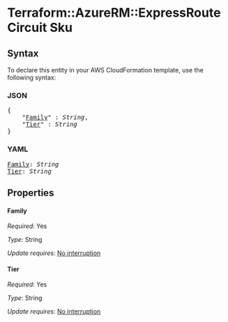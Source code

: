 # Terraform::AzureRM::ExpressRouteCircuit Sku

## Syntax

To declare this entity in your AWS CloudFormation template, use the following syntax:

### JSON

<pre>
{
    "<a href="#family" title="Family">Family</a>" : <i>String</i>,
    "<a href="#tier" title="Tier">Tier</a>" : <i>String</i>
}
</pre>

### YAML

<pre>
<a href="#family" title="Family">Family</a>: <i>String</i>
<a href="#tier" title="Tier">Tier</a>: <i>String</i>
</pre>

## Properties

#### Family

_Required_: Yes

_Type_: String

_Update requires_: [No interruption](https://docs.aws.amazon.com/AWSCloudFormation/latest/UserGuide/using-cfn-updating-stacks-update-behaviors.html#update-no-interrupt)

#### Tier

_Required_: Yes

_Type_: String

_Update requires_: [No interruption](https://docs.aws.amazon.com/AWSCloudFormation/latest/UserGuide/using-cfn-updating-stacks-update-behaviors.html#update-no-interrupt)

